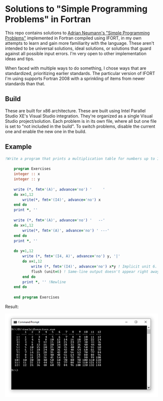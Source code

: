 # Solutions to "Simple Programming Problems" in Fortran
This repo contains solutions to [Adrian Neumann's "Simple Programming Problems"](https://adriann.github.io/programming_problems.html) implemented in Fortran compiled using IFORT, in my own attempts to learn and gain more familiarity with the language. These aren't intended to be universal solutions, ideal solutions, or solutions that guard against all possible input errors. I'm very open to other implementation ideas and tips.

When faced with multiple ways to do something, I chose ways that are standardized, prioritizing earlier standards. The particular version of IFORT I'm using supports Fortran 2008 with a sprinkling of items from newer standards than that.

## Build
These are built for x86 architecture. These are built using Intel Parallel Studio XE's Visual Studio integration.
They're organized as a single Visual Studio project/solution. Each problem is in its own file, where all but one file is set to "not included in the build". To switch problems, disable the current one and enable the new one in the build.

## Example
```fortran
!Write a program that prints a multiplication table for numbers up to 12.
    
    program Exercises
    integer :: x
    integer :: y
    
    write (*, fmt='(A)', advance='no') '     '
    do x=1,12
        write(*, fmt='(I4)', advance='no') x
    end do
    print *, ''
    
    write (*, fmt='(A)', advance='no') '   --'
    do x=1,12
        write(*, fmt='(A)', advance='no') ' ---'
    end do
    print *, ''
    
    do y=1,12
        write (*, fmt='(I4, A)', advance='no') y, '|'
        do x=1,12
            write (*, fmt='(I4)', advance='no') x*y ! Implicit unit 6. Unit 6 is the one specially reserved for written output to the console.
            flush (unit=6) ! Same-line output doesn't appear right away unless you flush. Not strictly necessary it was useful to get visible output when debugging
        end do
        print *, '' !Newline
    end do
    
    end program Exercises
```

Result:

![Example image](https://raw.githubusercontent.com/clandrew/problemsf90/master/Images/Example.PNG "Example image.")
